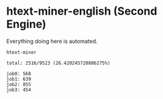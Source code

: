 # htext-miner-english (Second Engine)

Everything doing here is automated.

```
htext-miner

total: 2516/9523 (26.420245720886275%)

job0: 568
job1: 639
job2: 855
job3: 454
```